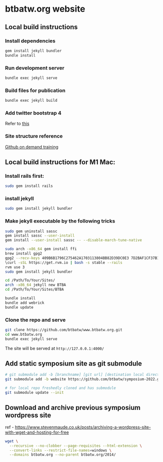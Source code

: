 # btbatw.org website

## Local build instructions

### Install dependencies

```bash
gem install jekyll bundler
bundle install
```

### Run development server

```bash
bundle exec jekyll serve
```

### Build files for publication

```bash
bundle exec jekyll build
```

### Add twitter bootstrap 4
Refer to [this](https://simpleit.rocks/how-to-add-bootstrap-4-to-jekyll-the-right-way/#fnref:safe-mode)

### Site structure reference
[Github on demand training](https://github.com/github/training-kit)

## Local build instructions for M1 Mac:

### Install rails first:

```bash
sudo gem install rails
```

### install jekyll

```bash
sudo gem install jekyll bundler
```

### Make jekyll executable by the following tricks

```bash
sudo gem uninstall sassc
gem install sassc --user-install
gem install --user-install sassc -- --disable-march-tune-native

sudo arch -x86_64 gem install ffi
brew install gpg2
gpg2 --recv-keys 409B6B1796C275462A1703113804BB82D39DC0E3 7D2BAF1CF37B13E2069D6956105BD0E739499BDB
\curl -sSL https://get.rvm.io | bash -s stable --rails
rvm use 3
sudo gem install jekyll bundler

cd /Path/To/Your/Sites/
arch -x86_64 jekyll new BTBA
cd /Path/To/Your/Sites/BTBA

bundle install
bundle add webrick
bundle update
```

### Clone the repo and serve

```bash
git clone https://github.com/btbatw/www.btbatw.org.git
cd www.btbatw.org
bundle exec jekyll serve
```

The site will be served at `http://127.0.0.1:4000/`

## Add static symposium site as git submodule

```bash
# git submodule add -b [branchname] [git url] [destination local directory]
git submodule add -b website https://github.com/btbatw/symposium-2022.git ./2022/

# for local repo freshedly cloned and has submodule
git submodule update --init 
```

## Download and archive previous symposium wordpress site

ref - https://www.stevenmaude.co.uk/posts/archiving-a-wordpress-site-with-wget-and-hosting-for-free

```bash
wget \
  --recursive --no-clobber --page-requisites --html-extension \
  --convert-links --restrict-file-names=windows \
  --domains btbatw.org --no-parent btbatw.org/2014/
```
